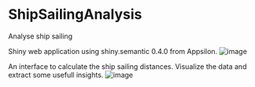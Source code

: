 # ShipSailingAnalysis
Analyse ship sailing 

Shiny web application using shiny.semantic 0.4.0 from Appsilon.
![image](https://user-images.githubusercontent.com/38433597/140614791-6129acac-409e-4833-b786-458c81a9bf7d.png)

An interface to calculate the ship sailing distances. Visualize the data and extract some usefull insights.
![image](https://user-images.githubusercontent.com/38433597/140614808-7ebbd492-dc33-4dc2-9612-bba585e4deef.png)
